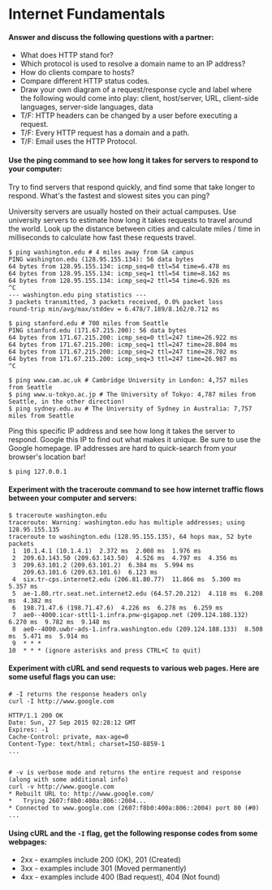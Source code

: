 # Internet Fundamentals

#### Answer and discuss the following questions with a partner:

- What does HTTP stand for?
- Which protocol is used to resolve a domain name to an IP address?
- How do clients compare to hosts?
- Compare different HTTP status codes.
- Draw your own diagram of a request/response cycle and label where the following would come into play: client, host/server, URL, client-side languages, server-side languages, data
- T/F: HTTP headers can be changed by a user before executing a request.
- T/F: Every HTTP request has a domain and a path.
- T/F: Email uses the HTTP Protocol.

#### Use the ping command to see how long it takes for servers to respond to your computer:

Try to find servers that respond quickly, and find some that take longer to respond.
What's the fastest and slowest sites you can ping?

University servers are usually hosted on their actual campuses. Use university servers to estimate how long it takes requests to travel around the world. Look up the distance between cities and calculate miles / time in milliseconds to calculate how fast these requests travel.

```
$ ping washington.edu # 4 miles away from GA campus
PING washington.edu (128.95.155.134): 56 data bytes
64 bytes from 128.95.155.134: icmp_seq=0 ttl=54 time=6.478 ms
64 bytes from 128.95.155.134: icmp_seq=1 ttl=54 time=8.162 ms
64 bytes from 128.95.155.134: icmp_seq=2 ttl=54 time=6.926 ms
^C
--- washington.edu ping statistics ---
3 packets transmitted, 3 packets received, 0.0% packet loss
round-trip min/avg/max/stddev = 6.478/7.189/8.162/0.712 ms

$ ping stanford.edu # 700 miles from Seattle
PING stanford.edu (171.67.215.200): 56 data bytes
64 bytes from 171.67.215.200: icmp_seq=0 ttl=247 time=26.922 ms
64 bytes from 171.67.215.200: icmp_seq=1 ttl=247 time=28.804 ms
64 bytes from 171.67.215.200: icmp_seq=2 ttl=247 time=28.702 ms
64 bytes from 171.67.215.200: icmp_seq=3 ttl=247 time=26.987 ms
^C

$ ping www.cam.ac.uk # Cambridge University in London: 4,757 miles from Seattle
$ ping www.u-tokyo.ac.jp # The University of Tokyo: 4,787 miles from Seattle, in the other direction!
$ ping sydney.edu.au # The University of Sydney in Australia: 7,757 miles from Seattle
```

Ping this specific IP address and see how long it takes the server to respond. Google this IP to find out what makes it unique. Be sure to use the Google homepage. IP addresses are hard to quick-search from your browser's location bar!

```
$ ping 127.0.0.1
```

#### Experiment with the traceroute command to see how internet traffic flows between your computer and servers:

```
$ traceroute washington.edu
traceroute: Warning: washington.edu has multiple addresses; using 128.95.155.135
traceroute to washington.edu (128.95.155.135), 64 hops max, 52 byte packets
 1  10.1.4.1 (10.1.4.1)  2.372 ms  2.008 ms  1.976 ms
 2  209.63.143.50 (209.63.143.50)  4.526 ms  4.797 ms  4.356 ms
 3  209.63.101.2 (209.63.101.2)  6.384 ms  5.994 ms
    209.63.101.6 (209.63.101.6)  6.123 ms
 4  six.tr-cps.internet2.edu (206.81.80.77)  11.866 ms  5.300 ms  5.357 ms
 5  ae-1.80.rtr.seat.net.internet2.edu (64.57.20.212)  4.118 ms  6.208 ms  4.382 ms
 6  198.71.47.6 (198.71.47.6)  4.226 ms  6.278 ms  6.259 ms
 7  ae0--4000.icar-sttl1-1.infra.pnw-gigapop.net (209.124.188.132)  6.270 ms  9.782 ms  9.148 ms
 8  ae0--4000.uwbr-ads-1.infra.washington.edu (209.124.188.133)  8.508 ms  5.471 ms  5.914 ms
 9  * * *
10  * * * (ignore asterisks and press CTRL+C to quit)
```

#### Experiment with cURL and send requests to various web pages. Here are some useful flags you can use:
```
# -I returns the response headers only
curl -I http://www.google.com

HTTP/1.1 200 OK
Date: Sun, 27 Sep 2015 02:28:12 GMT
Expires: -1
Cache-Control: private, max-age=0
Content-Type: text/html; charset=ISO-8859-1
...


# -v is verbose mode and returns the entire request and response (along with some additional info)
curl -v http://www.google.com
* Rebuilt URL to: http://www.google.com/
*   Trying 2607:f8b0:400a:806::2004...
* Connected to www.google.com (2607:f8b0:400a:806::2004) port 80 (#0)
...
```

#### Using cURL and the `-I` flag, get the following response codes from some webpages:

- 2xx - examples include 200 (OK), 201 (Created)
- 3xx - examples include 301 (Moved permanently)
- 4xx - examples include 400 (Bad request), 404 (Not found)

